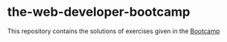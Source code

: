 # the-web-developer-bootcamp
This repository contains the solutions of exercises given in the [Bootcamp](https://www.udemy.com/the-web-developer-bootcamp)

